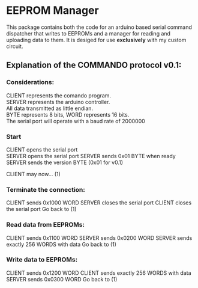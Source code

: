 # EEPROM Manager

<p style='text-align: justify;'>

This package contains both the code for an arduino based serial command dispatcher that writes to EEPROMs and a manager for reading and uploading data to them. It is desiged for use **exclusively** with my custom circuit.

</p>

<p style='text-align: justify;'>

## Explanation of the COMMANDO protocol v0.1:

### Considerations:

CLIENT represents the comando program.<br>
SERVER represents the arduino controller.<br>
All data transmitted as little endian.<br>
BYTE represents 8 bits, WORD represents 16 bits.<br>
The serial port will operate with a baud rate of 2000000<br>

### Start

CLIENT opens the serial port<br>
SERVER opens the serial port
SERVER sends 0x01 BYTE when ready<br>
SERVER sends the version BYTE (0x01 for v0.1)

CLIENT may now... (1)<br>

### Terminate the connection:<br>
CLIENT sends 0x1000 WORD
SERVER closes the serial port
CLIENT closes the serial port
Go back to (1)

### Read data from EEPROMs:<br>
CLIENT sends 0x1100 WORD
SERVER sends 0x0200 WORD
SERVER sends exactly 256 WORDS with data
Go back to (1)

### Write data to EEPROMs:<br>
CLIENT sends 0x1200 WORD
CLIENT sends exactly 256 WORDS with data
SERVER sends 0x0300 WORD
Go back to (1)

 </p>
